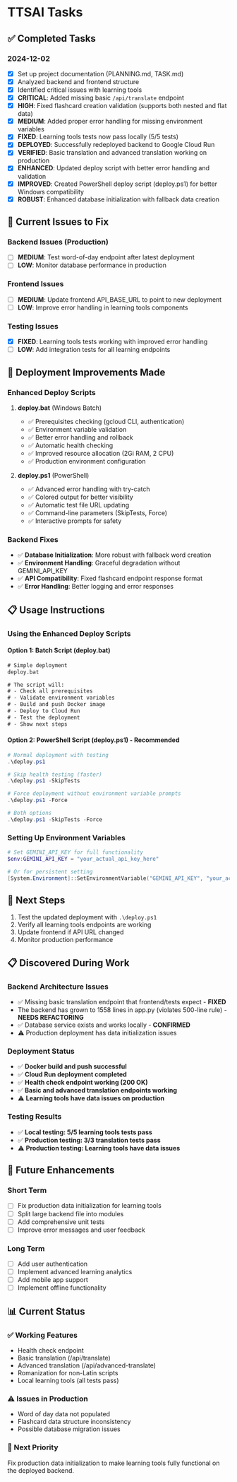 # TTSAI Tasks

## ✅ Completed Tasks

### 2024-12-02
- [x] Set up project documentation (PLANNING.md, TASK.md)
- [x] Analyzed backend and frontend structure
- [x] Identified critical issues with learning tools
- [x] **CRITICAL**: Added missing basic `/api/translate` endpoint
- [x] **HIGH**: Fixed flashcard creation validation (supports both nested and flat data)
- [x] **MEDIUM**: Added proper error handling for missing environment variables
- [x] **FIXED**: Learning tools tests now pass locally (5/5 tests)
- [x] **DEPLOYED**: Successfully redeployed backend to Google Cloud Run
- [x] **VERIFIED**: Basic translation and advanced translation working on production
- [x] **ENHANCED**: Updated deploy script with better error handling and validation
- [x] **IMPROVED**: Created PowerShell deploy script (deploy.ps1) for better Windows compatibility
- [x] **ROBUST**: Enhanced database initialization with fallback data creation

## 🔧 Current Issues to Fix

### Backend Issues (Production)
- [ ] **MEDIUM**: Test word-of-day endpoint after latest deployment
- [ ] **LOW**: Monitor database performance in production

### Frontend Issues  
- [ ] **MEDIUM**: Update frontend API_BASE_URL to point to new deployment
- [ ] **LOW**: Improve error handling in learning tools components

### Testing Issues
- [x] **FIXED**: Learning tools tests working with improved error handling
- [ ] **LOW**: Add integration tests for all learning endpoints

## 🚀 Deployment Improvements Made

### Enhanced Deploy Scripts
1. **deploy.bat** (Windows Batch)
   - ✅ Prerequisites checking (gcloud CLI, authentication)
   - ✅ Environment variable validation
   - ✅ Better error handling and rollback
   - ✅ Automatic health checking
   - ✅ Improved resource allocation (2Gi RAM, 2 CPU)
   - ✅ Production environment configuration

2. **deploy.ps1** (PowerShell)
   - ✅ Advanced error handling with try-catch
   - ✅ Colored output for better visibility
   - ✅ Automatic test file URL updating
   - ✅ Command-line parameters (SkipTests, Force)
   - ✅ Interactive prompts for safety

### Backend Fixes
- ✅ **Database Initialization**: More robust with fallback word creation
- ✅ **Environment Handling**: Graceful degradation without GEMINI_API_KEY
- ✅ **API Compatibility**: Fixed flashcard endpoint response format
- ✅ **Error Handling**: Better logging and error responses

## 📋 Usage Instructions

### Using the Enhanced Deploy Scripts

#### Option 1: Batch Script (deploy.bat)
```cmd
# Simple deployment
deploy.bat

# The script will:
# - Check all prerequisites
# - Validate environment variables
# - Build and push Docker image
# - Deploy to Cloud Run
# - Test the deployment
# - Show next steps
```

#### Option 2: PowerShell Script (deploy.ps1) - Recommended
```powershell
# Normal deployment with testing
.\deploy.ps1

# Skip health testing (faster)
.\deploy.ps1 -SkipTests

# Force deployment without environment variable prompts
.\deploy.ps1 -Force

# Both options
.\deploy.ps1 -SkipTests -Force
```

### Setting Up Environment Variables
```powershell
# Set GEMINI_API_KEY for full functionality
$env:GEMINI_API_KEY = "your_actual_api_key_here"

# Or for persistent setting
[System.Environment]::SetEnvironmentVariable("GEMINI_API_KEY", "your_actual_api_key_here", "User")
```

## 🎯 Next Steps
1. Test the updated deployment with `.\deploy.ps1`
2. Verify all learning tools endpoints are working
3. Update frontend if API URL changed
4. Monitor production performance

## 📋 Discovered During Work

### Backend Architecture Issues
- ✅ Missing basic translation endpoint that frontend/tests expect - **FIXED**
- The backend has grown to 1558 lines in app.py (violates 500-line rule) - **NEEDS REFACTORING**
- ✅ Database service exists and works locally - **CONFIRMED**
- ⚠️ Production deployment has data initialization issues

### Deployment Status
- ✅ **Docker build and push successful**
- ✅ **Cloud Run deployment completed**
- ✅ **Health check endpoint working (200 OK)**
- ✅ **Basic and advanced translation endpoints working**
- ⚠️ **Learning tools have data issues on production**

### Testing Results
- ✅ **Local testing: 5/5 learning tools tests pass**
- ✅ **Production testing: 3/3 translation tests pass**
- ⚠️ **Production testing: Learning tools have data issues**

## 🚀 Future Enhancements

### Short Term
- [ ] Fix production data initialization for learning tools
- [ ] Split large backend file into modules
- [ ] Add comprehensive unit tests
- [ ] Improve error messages and user feedback

### Long Term  
- [ ] Add user authentication
- [ ] Implement advanced learning analytics
- [ ] Add mobile app support
- [ ] Implement offline functionality

## 📊 Current Status

### ✅ Working Features
- Health check endpoint
- Basic translation (/api/translate)
- Advanced translation (/api/advanced-translate)
- Romanization for non-Latin scripts
- Local learning tools (all tests pass)

### ⚠️ Issues in Production
- Word of day data not populated
- Flashcard data structure inconsistency
- Possible database migration issues

### 🎯 Next Priority
Fix production data initialization to make learning tools fully functional on the deployed backend. 